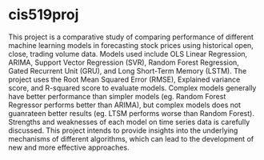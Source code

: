 # cis519proj
This project is a comparative study of comparing performance of different machine learning models in forecasting stock prices using historical open, close, trading volume data. Models used include OLS Linear Regression, ARIMA, Support Vector Regression (SVR), Random Forest Regression, Gated Recurrent Unit (GRU), and Long Short-Term Memory (LSTM). The project uses the Root Mean Squared Error (RMSE), Explained variance score, and R-squared score to evaluate models. Complex models generally have better performance than simpler models (eg. Random Forest Regressor performs better than ARIMA), but complex models does not guanrateen better results (eg. LTSM performs worse than Random Forest). Strengths and weaknesses of each model on time series data is carefully discussed. This project intends to provide insights into the underlying mechanisms of different algorithms, which can lead to the development of new and more effective approaches.
